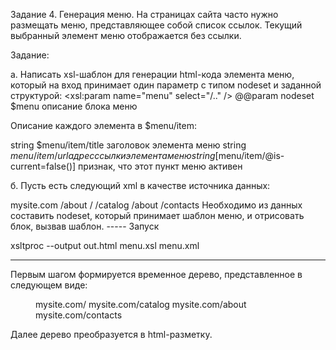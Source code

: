 ﻿Задание 4. Генерация меню.
На страницах сайта часто нужно размещать меню, представляющее собой список ссылок.
Текущий выбранный элемент меню отображается без ссылки.

Задание:

а. Написать xsl-шаблон для генерации html-кода элемента меню, который на вход принимает 
один параметр с типом nodeset и заданной структурой:
<xsl:param name="menu" select="/.." />
@@param nodeset  $menu    описание блока меню

Описание каждого элемента в $menu/item:

string $menu/item/title		заголовок элемента меню
string $menu/item/url		адрес ссылки элемента меню
string [$menu/item/@is-current=false()]		признак, что этот пункт меню активен

б. Пусть есть следующий xml в качестве источника данных:

<root>
	<!-- информация о текущем запросе пользователя -->
	<request>
		<host>mysite.com</host>
		<url>/about</url>
	</request>
	<!-- структура проекта -->
	<project>
		<page name="Главная">/</page>
		<page name="Каталог">/catalog</page>
		<page name="О нас">/about</page>
		<page name="Контакты">/contacts</page>
	</project>
</root>
Необходимо из данных составить nodeset, который принимает шаблон меню, и отрисовать блок, вызвав шаблон.
----- 
Запуск

xsltproc --output out.html menu.xsl menu.xml

-----
Первым шагом формируется временное дерево, представленное в следующем виде:
<menu>
	<item>
		<title>Главная</title>
		<url>mysite.com/</url>
	</item>
	<item>
		<title>Каталог</title>
		<url>mysite.com/catalog</url>
	</item>
	<item is-current="true">
		<title>О нас</title>
		<url>mysite.com/about</url>
	</item>
	<item>
		<title>Контакты</title>
		<url>mysite.com/contacts</url>
	</item>
</menu>

Далее дерево преобразуется в html-разметку.


